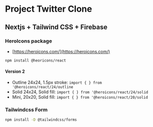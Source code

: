 # Project Twitter Clone

## Nextjs + Tailwind CSS + Firebase

### HeroIcons package

- [https://heroicons.com/](https://heroicons.com/)

```bash
npm install @heoricons/react
```

#### Version 2

- Outline 24x24, 1.5px stroke: `import { } from '@heroicons/react/24/outline`
- Solid 24x24, Solid fill: `import { } from '@heroicons/react/24/solid`
- Mini, 20x20, Solid fill: `import { } from '@heroicons/react/20/solid`

### Tailwindcss Form

```bash
npm install -D @tailwindcss/forms
```
